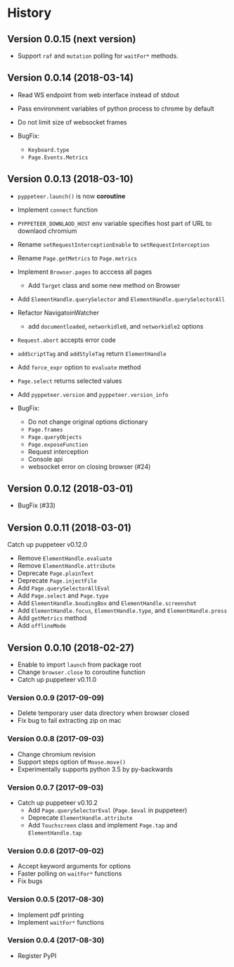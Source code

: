 History
=======

## Version 0.0.15 (next version)

* Support `raf` and `mutation` polling for `waitFor*` methods.


## Version 0.0.14 (2018-03-14)

* Read WS endpoint from web interface instead of stdout
* Pass environment variables of python process to chrome by default
* Do not limit size of websocket frames

* BugFix:
    * `Keyboard.type`
    * `Page.Events.Metrics`

## Version 0.0.13 (2018-03-10)

* `pyppeteer.launch()` is now **coroutine**
* Implement `connect` function
* `PYPPETEER_DOWNLAOD_HOST` env variable specifies host part of URL to downlaod chromium
* Rename `setRequestInterceptionEnable` to `setRequestInterception`
* Rename `Page.getMetrics` to `Page.metrics`
* Implement `Browser.pages` to acccess all pages
    * Add `Target` class and some new method on Browser
* Add `ElementHandle.querySelector` and `ElementHandle.querySelectorAll`
* Refactor NavigatoinWatcher
    * add `documentloaded`, `networkidle0`, and `networkidle2` options
* `Request.abort` accepts error code
* `addScriptTag` and `addStyleTag` return `ElementHandle`
* Add `force_expr` option to `evaluate` method
* `Page.select` returns selected values
* Add `pyppeteer.version` and `pyppeteer.version_info`

* BugFix:
    * Do not change original options dictionary
    * `Page.frames`
    * `Page.queryObjects`
    * `Page.exposeFunction`
    * Request interception
    * Console api
    * websocket error on closing browser (#24)

## Version 0.0.12 (2018-03-01)

* BugFix (#33)

## Version 0.0.11 (2018-03-01)

Catch up puppeteer v0.12.0

* Remove `ElementHandle.evaluate`
* Remove `ElementHandle.attribute`
* Deprecate `Page.plainText`
* Deprecate `Page.injectFile`
* Add `Page.querySelectorAllEval`
* Add `Page.select` and `Page.type`
* Add `ElementHandle.boudingBox` and `ElementHandle.screenshot`
* Add `ElementHandle.focus`, `ElementHandle.type`, and `ElementHandle.press`
* Add `getMetrics` method
* Add `offlineMode`

## Version 0.0.10 (2018-02-27)

* Enable to import `launch` from package root
* Change `browser.close` to coroutine function
* Catch up puppeteer v0.11.0

### Version 0.0.9 (2017-09-09)

* Delete temporary user data directory when browser closed
* Fix bug to fail extracting zip on mac

### Version 0.0.8 (2017-09-03)

* Change chromium revision
* Support steps option of `Mouse.move()`
* Experimentally supports python 3.5 by py-backwards

### Version 0.0.7 (2017-09-03)

* Catch up puppeteer v0.10.2
    * Add `Page.querySelectorEval` (`Page.$eval` in puppeteer)
    * Deprecate `ElementHandle.attribute`
    * Add `Touchscreen` class and implement `Page.tap` and `ElementHandle.tap`

### Version 0.0.6 (2017-09-02)

* Accept keyword arguments for options
* Faster polling on `waitFor*` functions
* Fix bugs

### Version 0.0.5 (2017-08-30)

* Implement pdf printing
* Implement `waitFor*` functions

### Version 0.0.4 (2017-08-30)

* Register PyPI
